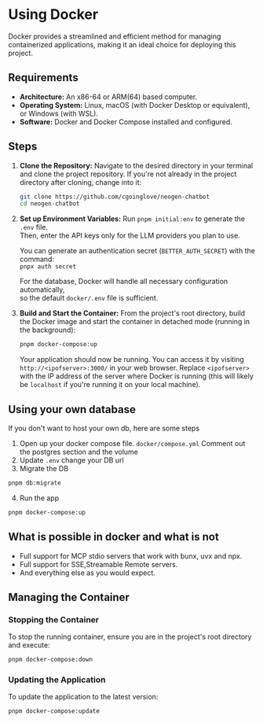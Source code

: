 # Using Docker

Docker provides a streamlined and efficient method for managing containerized applications, making it an ideal choice for deploying this project.

## Requirements

- **Architecture:** An x86-64 or ARM(64) based computer.
- **Operating System:** Linux, macOS (with Docker Desktop or equivalent), or Windows (with WSL).
- **Software:** Docker and Docker Compose installed and configured.

## Steps

1.  **Clone the Repository:**
    Navigate to the desired directory in your terminal and clone the project repository. If you're not already in the project directory after cloning, change into it:

    ```sh
    git clone https://github.com/cgoinglove/neogen-chatbot
    cd neogen-chatbot
    ```

2.  **Set up Environment Variables:**
    Run `pnpm initial:env` to generate the `.env` file.  
    Then, enter the API keys only for the LLM providers you plan to use.

    You can generate an authentication secret (`BETTER_AUTH_SECRET`) with the command:  
    `pnpx auth secret`

    For the database, Docker will handle all necessary configuration automatically,  
    so the default `docker/.env` file is sufficient.



1.  **Build and Start the Container:**
    From the project's root directory, build the Docker image and start the container in detached mode (running in the background):

    ```sh
    pnpm docker-compose:up
    ```

    Your application should now be running. You can access it by visiting `http://<ipofserver>:3000/` in your web browser. Replace `<ipofserver>` with the IP address of the server where Docker is running (this will likely be `localhost` if you're running it on your local machine).

## Using your own database

If you don't want to host your own db, here are some steps

1. Open up your docker compose file. `docker/compose.yml`
   Comment out the postgres section and the volume
2. Update `.env` change your DB url
3. Migrate the DB

```sh
pnpm db:migrate
```

4. Run the app

```sh
pnpm docker-compose:up
```

## What is possible in docker and what is not

- Full support for MCP stdio servers that work with bunx, uvx and npx.
- Full support for SSE,Streamable Remote servers.
- And everything else as you would expect.

## Managing the Container

### Stopping the Container

To stop the running container, ensure you are in the project's root directory and execute:

```sh
pnpm docker-compose:down
```

### Updating the Application

To update the application to the latest version:

```sh
pnpm docker-compose:update
```
